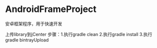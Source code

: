 # AndroidFrameProject
安卓框架程序，用于快速开发

上传library到jCenter
步骤：1.执行gradle clean
     2.执行gradle install
     3.执行gradle bintrayUpload

